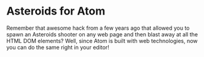 # Asteroids for Atom

Remember that awesome hack from a few years ago that allowed you to spawn an
Asteroids shooter on any web page and then blast away at all the HTML DOM
elements? Well, since Atom is built with web technologies, now you can do the
same right in your editor!

